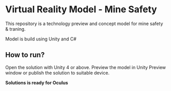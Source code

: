 # Virtual Reality Model - Mine Safety

This repository is a technology preview and concept model for mine safety & traning.

Model is build using Unity and C#

## How to run?

Open the solution with Unity 4 or above. Preview the model in Unity Preview window or publish the solution to suitable device.

**Solutions is ready for Oculus**
